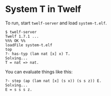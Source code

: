 # System T in Twelf

To run, start `twelf-server` and load `system-t.elf`.

```
$ twelf-server
Twelf 1.7.1 ...
%%% OK %%
loadFile system-t.elf
top
?- has-typ (lam nat [x] x) T.
Solving...
T = nat => nat.
```

You can evaluate things like this:

```
?- step (ap (lam nat [x] (s x)) (s s z)) E.
Solving...
E = s s s z.
```
